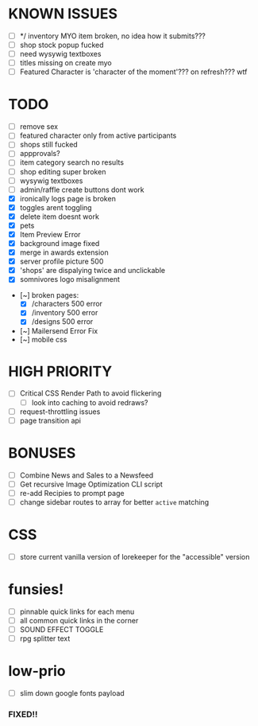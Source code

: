 # KNOWN ISSUES
- [ ] */ inventory MYO item broken, no idea how it submits???
- [ ] shop stock popup fucked
- [ ] need wysywig textboxes
- [ ] titles missing on create myo
- [ ] Featured Character is 'character of the moment'??? on refresh??? wtf

# TODO
- [ ] remove sex
- [ ] featured character only from active participants
- [ ] shops still fucked
- [ ] appprovals?
- [ ] item category search no results
- [ ] shop editing super broken
- [ ] wysywig textboxes
- [ ] admin/raffle create buttons dont work
- [x] ironically logs page is broken
- [x] toggles arent toggling
- [x] delete item doesnt work
- [x] pets
- [x] Item Preview Error
- [x] background image fixed
- [x] merge in awards extension
- [x] server profile picture 500
- [x] 'shops' are dispalying twice and unclickable
- [x] somnivores logo misalignment
- [~] broken pages:
    - [x] /characters 500 error
    - [x] /inventory 500 error
    - [x] /designs 500 error
- [~] Mailersend Error Fix
- [~] mobile css

# HIGH PRIORITY
- [ ] Critical CSS Render Path to avoid flickering
    - [ ] look into caching to avoid redraws?
- [ ] request-throttling issues
- [ ] page transition api

# BONUSES
- [ ] Combine News and Sales to a Newsfeed
- [ ] Get recursive Image Optimization CLI script
- [ ] re-add Recipies to prompt page
- [ ] change sidebar routes to array for better `active` matching

# CSS
- [ ] store current vanilla version of lorekeeper for the "accessible" version

# funsies!
- [ ] pinnable quick links for each menu
- [ ] all common quick links in the corner
- [ ] SOUND EFFECT TOGGLE
- [ ] rpg splitter text

# low-prio
- [ ] slim down google fonts payload




### FIXED!! ###
